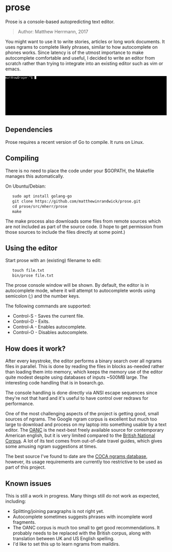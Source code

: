 # prose

Prose is a console-based autopredicting text editor.

> Author: Matthew Herrmann, 2017

You might want to use it to write stories, articles or long work documents. It
uses ngrams to complete likely phrases, similar to how autocomplete on phones
works. Since latency is of the utmost importance to make autocomplete
comfortable and useful, I decided to write an editor from scratch rather than
trying to integrate into an existing editor such as vim or emacs.

![example use](demo.gif)

## Dependencies

Prose requires a recent version of Go to compile. It runs on Linux.

## Compiling

There is no need to place the code under your $GOPATH, the Makefile manages
this automatically.

On Ubuntu/Debian:

```
   sudo apt install golang-go
   git clone https://github.com/matthewinrandwick/prose.git
   cd prose/src/mherr/prose
   make
```

The make process also downloads some files from remote sources which are not
included as part of the source code. (I hope to get permission from those
sources to include the files directly at some point.)

## Using the editor

Start prose with an (existing) filename to edit:

```
   touch file.txt
   bin/prose file.txt
```

The prose console window will be shown. By default, the editor
is in autocomplete mode, where it will attempt to autocomplete words using
semicolon (;) and the number keys.

The following commands are supported:

 * Control-S - Saves the current file.
 * Control-D - Exits.
 * Control-A - Enables autocomplete.
 * Control-O - Disables autocomplete.

## How does it work?

After every keystroke, the editor performs a binary search over all ngrams
files in parallel. This is done by reading the files in blocks as-needed rather
than loading them into memory, which keeps the memory use of the editor quite
modest despite using databases of inputs ~500MB large. The interesting code
handling that is in bsearch.go.

The console handling is done directly via ANSI escape sequences since they're
not that hard and it's useful to have control over redraws for performance.

One of the most challenging aspects of the project is getting good, small
sources of ngrams. The Google ngram corpus is excellent but much too large to
download and process on my laptop into something usable by a text editor. The
[OANC](http://www.anc.org/data/oanc/) is the next-best freely available source
for contemporary American english, but it is very limited compared to the
[British National Corpus](http://www.natcorp.ox.ac.uk/). A lot of its text
comes from out-of-date travel guides, which gives some amusing ngram
suggestions at times.

The best source I've found to date are the
[COCA ngrams database](http://www.ngrams.info/), however, its usage
requirements are currently too restrictive to be used as part of this project.

## Known issues

This is still a work in progress. Many things still do not work as expected,
including:

 * Splitting/joining paragraphs is not right yet.
 * Autocomplete sometimes suggests phrases with incomplete word fragments.
 * The OANC corpus is much too small to get good recommendations. It probably needs to be replaced with the British corpus, along with translation between UK and US English spelling.
 * I'd like to set this up to learn ngrams from maildirs.
